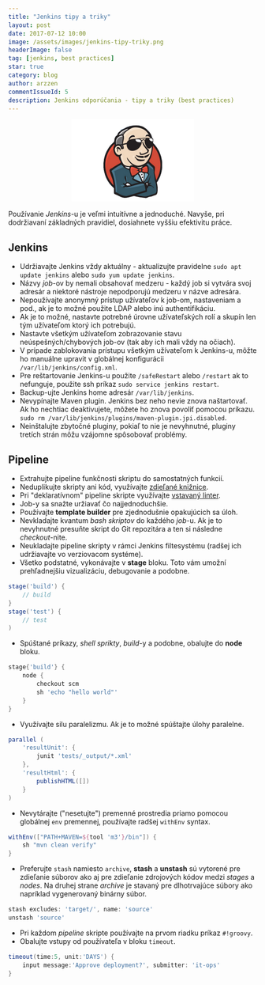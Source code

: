 ```yaml
---
title: "Jenkins tipy a triky"
layout: post
date: 2017-07-12 10:00
image: /assets/images/jenkins-tipy-triky.png
headerImage: false
tag: [jenkins, best practices]
star: true
category: blog
author: arzzen
commentIssueId: 5
description: Jenkins odporúčania - tipy a triky (best practices)
---
```


<center>
    <img src="/assets/images/cool-jenkins2x3.png" /> 
</center>

Používanie _Jenkins_-u je veľmi intuitívne a jednoduché. Navyše, pri dodržiavaní základných pravidiel, dosiahnete vyššiu efektivitu práce.

## Jenkins

- Udržiavajte Jenkins vždy aktuálny - aktualizujte pravidelne `sudo apt update jenkins` alebo `sudo yum update jenkins`.
- Názvy _job_-ov by nemali obsahovať medzeru - každý job si vytvára svoj adresár a niektoré nástroje nepodporujú medzeru v názve adresára.
- Nepoužívajte anonymný prístup užívateľov k job-om, nastaveniam a pod., ak je to možné použite LDAP alebo inú authentifikáciu.
- Ak je to možné, nastavte potrebné úrovne užívateľských rolí a skupín len tým užívateľom ktorý ich potrebujú.
- Nastavte všetkým užívateľom zobrazovanie stavu neúspešných/chybových job-ov (tak aby ich mali vždy na očiach).
- V prípade zablokovania prístupu všetkým užívateľom k Jenkins-u, môžte ho manuálne upravit v globálnej konfigurácii `/var/lib/jenkins/config.xml`.
- Pre reštartovanie Jenkins-u použite `/safeRestart` alebo `/restart` ak to nefunguje, použite ssh príkaz `sudo service jenkins restart`.
- Backup-ujte Jenkins home adresár `/var/lib/jenkins`.
- Nevypínajte Maven plugin. Jenkins bez neho nevie znova naštartovať. Ak ho nechtiac deaktivujete, môžete ho znova povoliť pomocou príkazu.
`sudo rm /var/lib/jenkins/plugins/maven-plugin.jpi.disabled`.
- Neinštalujte zbytočné pluginy, pokiaľ to nie je nevyhnutné, pluginy tretích strán môžu vzájomne spôsobovať problémy.


## Pipeline

- Extrahujte pipeline funkčnosti skriptu do samostatných funkcií.
- Neduplikujte skripty ani kód, využívajte [zdieľané knižnice](https://github.com/jenkinsci/workflow-cps-global-lib-plugin/blob/master/README.md).
- Pri "deklaratívnom" pipeline skripte využívajte [vstavaný linter](https://jenkins.io/doc/book/pipeline/development/#linter).
- Job-y sa snažte uržiavať čo najjednoduchšie.
- Používajte **template builder** pre zjednodušnie opakujúcich sa úloh.
- Nevkladajte kvantum _bash skriptov_ do každého _job_-u. Ak je to nevyhnutné presuňte skript do Git repozitára a ten si následne _checkout_-nite.
- Neukladajte pipeline skripty v rámci Jenkins filtesystému (radšej ich udržiavajte vo verziovacom systéme).
- Všetko podstatné, vykonávajte v **stage** bloku. Toto vám umožní prehľadnejšiu vizualizáciu, debugovanie a podobne.
```groovy
stage('build') {
    // build
}
stage('test') {
    // test
)
```
- Spúštané príkazy, _shell sprikty_, _build_-y a podobne, obalujte do **node** bloku.
```groovy
stage{'build'} {
    node {
        checkout scm
        sh 'echo "hello world"'
    }
}
```
- Využívajte silu paralelizmu. Ak je to možné spúštajte úlohy paralelne.
```groovy
parallel (
    'resultUnit': {
        junit 'tests/_output/*.xml'
    },
    'resultHtml': {
        publishHTML([])
    }
)
```
- Nevytárajte ("nesetujte") premenné prostredia priamo pomocou globálnej `env` premennej, používajte radšej `withEnv` syntax.
```groovy
withEnv(["PATH+MAVEN=${tool 'm3'}/bin"]) {
    sh "mvn clean verify"
}
```
- Preferujte `stash` namiesto `archive`, **stash** a **unstash** sú vytorené pre zdieľanie súborov ako aj pre zdieľanie zdrojových kódov medzi _stages_ a _nodes_.
Na druhej strane _archive_ je stavaný pre dlhotrvajúce súbory ako napríklad vygenerovaný binárny súbor.
```groovy
stash excludes: 'target/', name: 'source'
unstash 'source'
```
- Pri každom _pipeline_ skripte používajte na prvom riadku príkaz `#!groovy`.
- Obalujte vstupy od používateľa v bloku `timeout`.
```groovy
timeout(time:5, unit:'DAYS') {
    input message:'Approve deployment?', submitter: 'it-ops'
}
```

